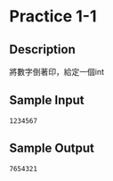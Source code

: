 # Practice 1-1

## Description

將數字倒著印，給定一個int

## Sample Input

```
1234567
```

## Sample Output

```
7654321
```